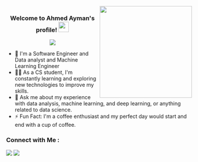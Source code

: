 
<img width="250" align="right" src="https://c.tenor.com/_DOBjnGspYAAAAAM/code-coding.gif">

<h3 align="center">
  Welcome to Ahmed Ayman's profile!
  <img src="https://media.giphy.com/media/hvRJCLFzcasrR4ia7z/giphy.gif" width="28">
</h3>

<!-- Typing SVG by DenverCoder1 - https://github.com/DenverCoder1/readme-typing-svg -->
<p align="center">
  <a href="https://github.com/DenverCoder1/readme-typing-svg"><img src="https://readme-typing-svg.herokuapp.com/?lines=Data-Analyst%20;Always%20learning%20new%20things&font=Fira%20Code&center=true&width=440&height=45&color=f75c7e&vCenter=true&size=22"></a>
</p> 

- 🏢 I'm a Software Engineer and Data analyst and Machine Learning Engineer
- 👨‍💻 As a CS student, I'm constantly learning and exploring new technologies to improve my skills.
- 💬 Ask me about my experience with data analysis, machine learning, and deep learning, or anything related to data science.
- ⚡ Fun Fact: I'm a coffee enthusiast and my perfect day would start and end with a cup of coffee.



### Connect with Me :

<a href="https://linkedin.com/in/ahmedayman" target="_blank"><img src="https://img.shields.io/badge/-Ahmed%20Ayman-0077B5?style=for-the-badge&logo=Linkedin&logoColor=white"/></a>
<a href="https://t.me/Ahmed_D_S" target="_blank"><img src="https://img.shields.io/badge/-Ahmed%20Ayman-0077B5?style=for-the-badge&logo=Telegram&logoColor=white"/></a>




